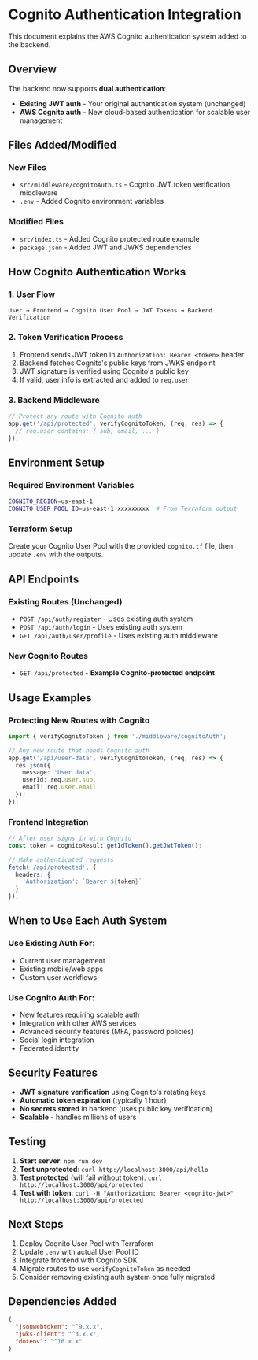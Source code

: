 # Cognito Authentication Integration

This document explains the AWS Cognito authentication system added to the backend.

## Overview

The backend now supports **dual authentication**:
- **Existing JWT auth** - Your original authentication system (unchanged)
- **AWS Cognito auth** - New cloud-based authentication for scalable user management

## Files Added/Modified

### New Files
- `src/middleware/cognitoAuth.ts` - Cognito JWT token verification middleware
- `.env` - Added Cognito environment variables

### Modified Files
- `src/index.ts` - Added Cognito protected route example
- `package.json` - Added JWT and JWKS dependencies

## How Cognito Authentication Works

### 1. User Flow
```
User → Frontend → Cognito User Pool → JWT Tokens → Backend Verification
```

### 2. Token Verification Process
1. Frontend sends JWT token in `Authorization: Bearer <token>` header
2. Backend fetches Cognito's public keys from JWKS endpoint
3. JWT signature is verified using Cognito's public key
4. If valid, user info is extracted and added to `req.user`

### 3. Backend Middleware
```typescript
// Protect any route with Cognito auth
app.get('/api/protected', verifyCognitoToken, (req, res) => {
  // req.user contains: { sub, email, ... }
});
```

## Environment Setup

### Required Environment Variables
```bash
COGNITO_REGION=us-east-1
COGNITO_USER_POOL_ID=us-east-1_xxxxxxxxx  # From Terraform output
```

### Terraform Setup
Create your Cognito User Pool with the provided `cognito.tf` file, then update `.env` with the outputs.

## API Endpoints

### Existing Routes (Unchanged)
- `POST /api/auth/register` - Uses existing auth system
- `POST /api/auth/login` - Uses existing auth system
- `GET /api/auth/user/profile` - Uses existing auth middleware

### New Cognito Routes
- `GET /api/protected` - **Example Cognito-protected endpoint**

## Usage Examples

### Protecting New Routes with Cognito
```typescript
import { verifyCognitoToken } from './middleware/cognitoAuth';

// Any new route that needs Cognito auth
app.get('/api/user-data', verifyCognitoToken, (req, res) => {
  res.json({
    message: 'User data',
    userId: req.user.sub,
    email: req.user.email
  });
});
```

### Frontend Integration
```typescript
// After user signs in with Cognito
const token = cognitoResult.getIdToken().getJwtToken();

// Make authenticated requests
fetch('/api/protected', {
  headers: {
    'Authorization': `Bearer ${token}`
  }
});
```

## When to Use Each Auth System

### Use Existing Auth For:
- Current user management
- Existing mobile/web apps
- Custom user workflows

### Use Cognito Auth For:
- New features requiring scalable auth
- Integration with other AWS services
- Advanced security features (MFA, password policies)
- Social login integration
- Federated identity

## Security Features

- **JWT signature verification** using Cognito's rotating keys
- **Automatic token expiration** (typically 1 hour)
- **No secrets stored** in backend (uses public key verification)
- **Scalable** - handles millions of users

## Testing

1. **Start server**: `npm run dev`
2. **Test unprotected**: `curl http://localhost:3000/api/hello`
3. **Test protected** (will fail without token): `curl http://localhost:3000/api/protected`
4. **Test with token**: `curl -H "Authorization: Bearer <cognito-jwt>" http://localhost:3000/api/protected`

## Next Steps

1. Deploy Cognito User Pool with Terraform
2. Update `.env` with actual User Pool ID
3. Integrate frontend with Cognito SDK
4. Migrate routes to use `verifyCognitoToken` as needed
5. Consider removing existing auth system once fully migrated

## Dependencies Added

```json
{
  "jsonwebtoken": "^9.x.x",
  "jwks-client": "^3.x.x",
  "dotenv": "^16.x.x"
}
```
